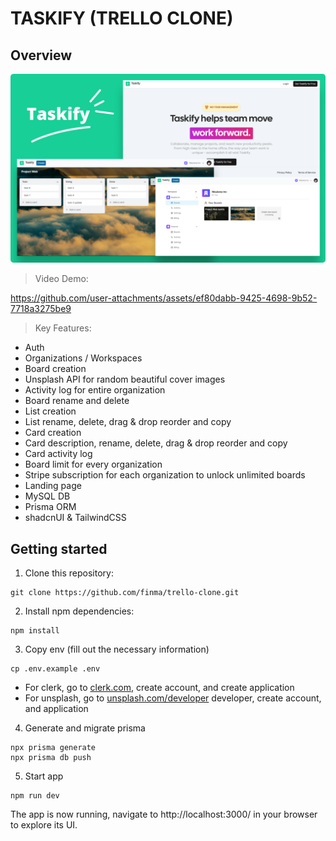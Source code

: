 # TASKIFY (TRELLO CLONE)

## Overview

<img src='./public/taskify-mockup.png' />

> Video Demo:

https://github.com/user-attachments/assets/ef80dabb-9425-4698-9b52-7718a3275be9

> Key Features:

- Auth
- Organizations / Workspaces
- Board creation
- Unsplash API for random beautiful cover images
- Activity log for entire organization
- Board rename and delete
- List creation
- List rename, delete, drag & drop reorder and copy
- Card creation
- Card description, rename, delete, drag & drop reorder and copy
- Card activity log
- Board limit for every organization
- Stripe subscription for each organization to unlock unlimited boards
- Landing page
- MySQL DB
- Prisma ORM
- shadcnUI & TailwindCSS

## Getting started

1. Clone this repository:

```
git clone https://github.com/finma/trello-clone.git
```

2. Install npm dependencies:

```
npm install
```

3. Copy env (fill out the necessary information)

```
cp .env.example .env
```

- For clerk, go to [clerk.com](https://clerk.com/), create account, and create application
- For unsplash, go to [unsplash.com/developer](https://unsplash.com/developers) developer, create account, and application

4. Generate and migrate prisma

```
npx prisma generate
npx prisma db push
```

5. Start app

```
npm run dev
```

The app is now running, navigate to http://localhost:3000/ in your browser to explore its UI.

